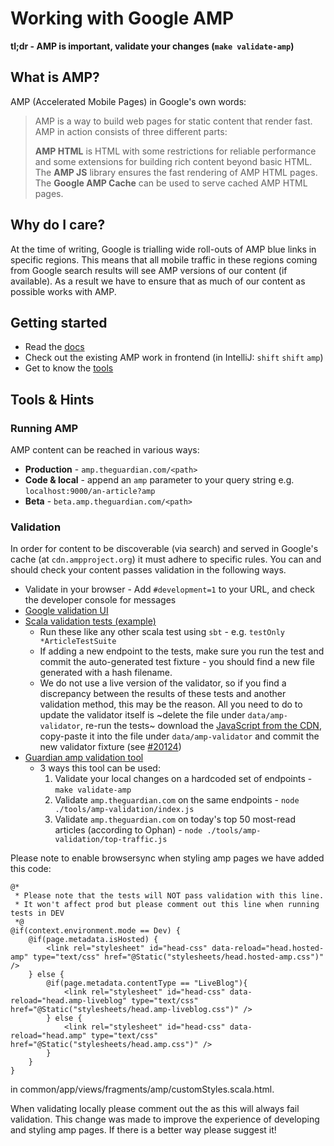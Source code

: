 # Working with Google AMP

**tl;dr - AMP is important, validate your changes (`make validate-amp`)**

## What is AMP?
AMP (Accelerated Mobile Pages) in Google's own words:
> AMP is a way to build web pages for static content that render fast. AMP in action consists of three different parts:
>
> **AMP HTML** is HTML with some restrictions for reliable performance and some extensions for building rich content beyond basic HTML. The **AMP JS** library ensures the fast rendering of AMP HTML pages. The **Google AMP Cache** can be used to serve cached AMP HTML pages.

## Why do I care?
At the time of writing, Google is trialling wide roll-outs of AMP blue links in specific regions.  This means that all mobile traffic in these regions coming from Google search results will see AMP versions of our content (if available).  As a result we have to ensure that as much of our content as possible works with AMP.

## Getting started
* Read the [docs](https://www.ampproject.org/docs/reference/components)
* Check out the existing AMP work in frontend (in IntelliJ: `shift` `shift` `amp`)
* Get to know the [tools](#tools)

## <a name="tools"></a>Tools & Hints

### Running AMP
AMP content can be reached in various ways:
* **Production** - `amp.theguardian.com/<path>`
* **Code & local** - append an `amp` parameter to your query string e.g. `localhost:9000/an-article?amp`
* **Beta** - `beta.amp.theguardian.com/<path>`

### Validation
In order for content to be discoverable (via search) and served in Google's cache (at `cdn.ampproject.org`) it must adhere to specific rules.  You can and should check your content passes validation in the following ways.

* Validate in your browser - Add `#development=1` to your URL, and check the developer console for messages
* [Google validation UI](https://validator.ampproject.org/)
* [Scala validation tests (example)](https://github.com/guardian/frontend/blob/master/article/test/ArticleAmpValidityTest.scala)
    * Run these like any other scala test using `sbt` - e.g. `testOnly *ArticleTestSuite`
    * If adding a new endpoint to the tests, make sure you run the test and commit the auto-generated test fixture - you should find a new file generated with a hash filename.
    * We do not use a live version of the validator, so if you find a discrepancy between the results of these 
    tests and another validation method, this may be the reason.  All you need to do to update the validator 
    itself is ~delete the file under `data/amp-validator`, re-run the tests~ download the [JavaScript from the 
    CDN](https://cdn.ampproject.org/v0/validator.js), copy-paste it into the file under `data/amp-validator` and
    commit the new validator fixture (see [#20124](https://github.com/guardian/frontend/pull/20124))
* [Guardian amp validation tool](https://github.com/guardian/frontend/tree/master/tools/amp-validation)
    * 3 ways this tool can be used:
        1. Validate your local changes on a hardcoded set of endpoints - `make validate-amp`
        2. Validate `amp.theguardian.com` on the same endpoints - `node ./tools/amp-validation/index.js`
        3. Validate `amp.theguardian.com` on today's top 50 most-read articles (according to Ophan) - `node ./tools/amp-validation/top-traffic.js`

Please note to enable browsersync when styling amp pages we have added this code:

```
@*
 * Please note that the tests will NOT pass validation with this line.
 * It won't affect prod but please comment out this line when running tests in DEV
 *@
@if(context.environment.mode == Dev) {
    @if(page.metadata.isHosted) {
        <link rel="stylesheet" id="head-css" data-reload="head.hosted-amp" type="text/css" href="@Static("stylesheets/head.hosted-amp.css")" />
    } else {
        @if(page.metadata.contentType == "LiveBlog"){
            <link rel="stylesheet" id="head-css" data-reload="head.amp-liveblog" type="text/css" href="@Static("stylesheets/head.amp-liveblog.css")" />
        } else {
            <link rel="stylesheet" id="head-css" data-reload="head.amp" type="text/css" href="@Static("stylesheets/head.amp.css")" />
        }
    }
}
```
in common/app/views/fragments/amp/customStyles.scala.html.

When validating locally please comment out the <link> as this will always fail validation.
This change was made to improve the experience of developing and styling amp pages. If there is a better way please suggest it!

